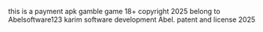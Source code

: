 this is a payment apk gamble game 18+
copyright 2025 belong to Abelsoftware123
karim
software development Abel.
patent and license 2025
